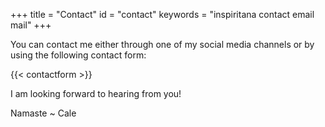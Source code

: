 +++
title = "Contact"
id = "contact"
keywords = "inspiritana contact email mail"
+++

You can contact me either through one of my social media channels or by using the following contact form:

{{< contactform >}}


I am looking forward to hearing from you!

Namaste
~ Cale